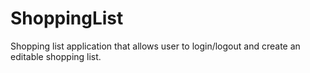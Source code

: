 # ShoppingList
 
Shopping list application that allows user to login/logout and create an editable shopping list.
